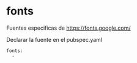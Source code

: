 # fonts

Fuentes especificas de https://fonts.google.com/

Declarar la fuente en el pubspec.yaml

```
fonts:
  - 
```